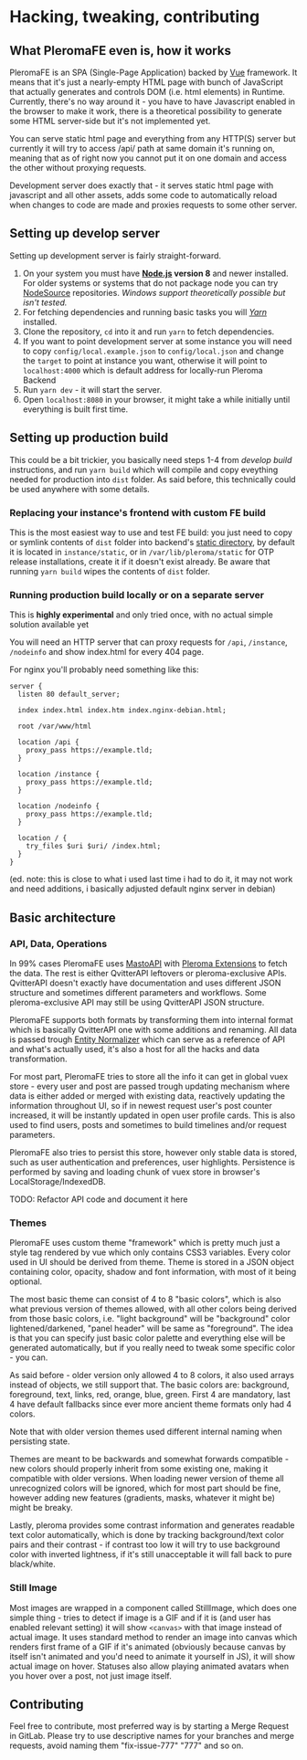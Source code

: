 # Hacking, tweaking, contributing

## What PleromaFE even is, how it works

PleromaFE is an SPA (Single-Page Application) backed by [Vue](https://vuejs.org/) framework. It means that it's just a nearly-empty HTML page with bunch of JavaScript that actually generates and controls DOM (i.e. html elements) in Runtime. Currently, there's no way around it - you have to have Javascript enabled in the browser to make it work, there is a theoretical possibility to generate some HTML server-side but it's not implemented yet.

You can serve static html page and everything from any HTTP(S) server but currently it will try to access /api/ path at same domain it's running on, meaning that as of right now you cannot put it on one domain and access the other without proxying requests.

Development server does exactly that - it serves static html page with javascript and all other assets, adds some code to automatically reload when changes to code are made and proxies requests to some other server.

## Setting up develop server

Setting up development server is fairly straight-forward.

1. On your system you must have **[Node.js](https://nodejs.org/) version 8** and newer installed. For older systems or systems that do not package node you can try [NodeSource](https://github.com/nodesource/distributions) repositories. *Windows support theoretically possible but isn't tested.*
2. For fetching dependencies and running basic tasks you will *[Yarn](https://yarnpkg.com/)* installed.
3. Clone the repository, `cd` into it and run `yarn` to fetch dependencies.
4. If you want to point development server at some instance you will need to copy `config/local.example.json` to `config/local.json` and change the `target` to point at instance you want, otherwise it will point to `localhost:4000` which is default address for locally-run Pleroma Backend
5. Run `yarn dev` - it will start the server.
6. Open `localhost:8080` in your browser, it might take a while initially until everything is built first time.

## Setting up production build

This could be a bit trickier, you basically need steps 1-4 from *develop build* instructions, and run `yarn build` which will compile and copy eveything needed for production into `dist` folder. As said before, this technically could be used anywhere with some details.

### Replacing your instance's frontend with custom FE build

This is the most easiest way to use and test FE build: you just need to copy or symlink contents of `dist` folder into backend's [static directory](https://docs.pleroma.social/static_dir.html), by default it is located in `instance/static`, or in `/var/lib/pleroma/static` for OTP release installations, create it if it doesn't exist already. Be aware that running `yarn build` wipes the contents of `dist` folder.

### Running production build locally or on a separate server

This is **highly experimental** and only tried once, with no actual simple solution available yet

You will need an HTTP server that can proxy requests for `/api`, `/instance`, `/nodeinfo` and show index.html for every 404 page.

For nginx you'll probably need something like this:

```nginx
server {
  listen 80 default_server;

  index index.html index.htm index.nginx-debian.html;

  root /var/www/html

  location /api {
    proxy_pass https://example.tld;
  }

  location /instance {
    proxy_pass https://example.tld;
  }

  location /nodeinfo {
    proxy_pass https://example.tld;
  }

  location / {
    try_files $uri $uri/ /index.html;
  }
}
```

(ed. note: this is close to what i used last time i had to do it, it may not work and need additions, i basically adjusted default nginx server in debian)

## Basic architecture

### API, Data, Operations

In 99% cases PleromaFE uses [MastoAPI](https://docs.joinmastodon.org/api/) with [Pleroma Extensions](https://docs-develop.pleroma.social/differences_in_mastoapi_responses.html) to fetch the data. The rest is either QvitterAPI leftovers or pleroma-exclusive APIs. QvitterAPI doesn't exactly have documentation and uses different JSON structure and sometimes different parameters and workflows. Some pleroma-exclusive API may still be using QvitterAPI JSON structure.

PleromaFE supports both formats by transforming them into internal format which is basically QvitterAPI one with some additions and renaming. All data is passed trough [Entity Normalizer](/src/services/entity_normalizer/entity_normalizer.service.js) which can serve as a reference of API and what's actually used, it's also a host for all the hacks and data transformation.

For most part, PleromaFE tries to store all the info it can get in global vuex store - every user and post are passed trough updating mechanism where data is either added or merged with existing data, reactively updating the information throughout UI, so if in newest request user's post counter increased, it will be instantly updated in open user profile cards. This is also used to find users, posts and sometimes to build timelines and/or request parameters.

PleromaFE also tries to persist this store, however only stable data is stored, such as user authentication and preferences, user highlights. Persistence is performed by saving and loading chunk of vuex store in browser's LocalStorage/IndexedDB.

TODO: Refactor API code and document it here

### Themes

PleromaFE uses custom theme "framework" which is pretty much just a style tag rendered by vue which only contains CSS3 variables. Every color used in UI should be derived from theme. Theme is stored in a JSON object containing color, opacity, shadow and font information, with most of it being optional.

The most basic theme can consist of 4 to 8 "basic colors", which is also what previous version of themes allowed, with all other colors being derived from those basic colors, i.e. "light background" will be "background" color lightened/darkened, "panel header" will be same as "foreground". The idea is that you can specify just basic color palette and everything else will be generated automatically, but if you really need to tweak some specific color - you can.

As said before - older version only allowed 4 to 8 colors, it also used arrays instead of objects, we still support that. The basic colors are: background, foreground, text, links, red, orange, blue, green. First 4 are mandatory, last 4 have default fallbacks since ever more ancient theme formats only had 4 colors.

Note that with older version themes used different internal naming when persisting state.

Themes are meant to be backwards and somewhat forwards compatible - new colors should properly inherit from some existing one, making it compatible with older versions. When loading newer version of theme all unrecognized colors will be ignored, which for most part should be fine, however adding new features (gradients, masks, whatever it might be) might be breaky.

Lastly, pleroma provides some contrast information and generates readable text color automatically, which is done by tracking background/text color pairs and their contrast - if contrast too low it will try to use background color with inverted lightness, if it's still unacceptable it will fall back to pure black/white.

### Still Image

Most images are wrapped in a component called StillImage, which does one simple thing - tries to detect if image is a GIF and if it is (and user has enabled relevant setting) it will show `<canvas>` with that image instead of actual image. It uses standard method to render an image into canvas which renders first frame of a GIF if it's animated (obviously because canvas by itself isn't animated and you'd need to animate it yourself in JS), it will show actual image on hover. Statuses also allow playing animated avatars when you hover over a post, not just image itself.

## Contributing

Feel free to contribute, most preferred way is by starting a Merge Request in GitLab. Please try to use descriptive names for your branches and merge requests, avoid naming them "fix-issue-777" "777" and so on.
